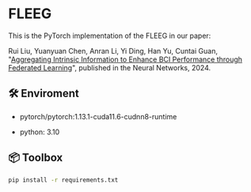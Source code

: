 # FLEEG
This is the PyTorch implementation of the FLEEG in our paper:

Rui Liu, Yuanyuan Chen, Anran Li, Yi Ding, Han Yu, Cuntai Guan, "[Aggregating Intrinsic Information to Enhance BCI Performance
through Federated Learning](https://www.sciencedirect.com/science/article/pii/S0893608024000145)", published in the Neural Networks, 2024.

## 🛠️ Enviroment

- pytorch/pytorch:1.13.1-cuda11.6-cudnn8-runtime

- python: 3.10

## 📦 Toolbox

```bash
pip install -r requirements.txt
